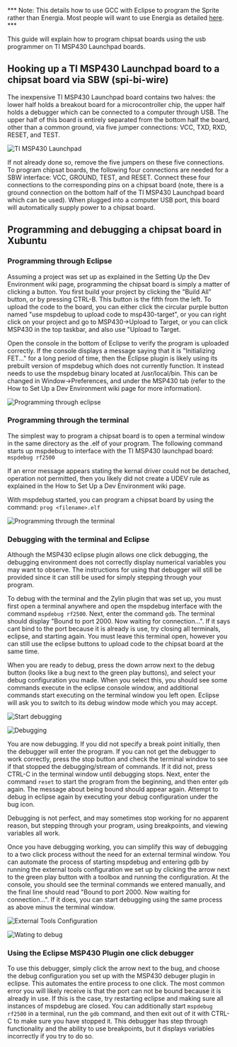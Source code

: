 *** Note: This details how to use GCC with Eclipse to program the Sprite rather than Energia. Most people will want to use Energia as detailed [here](https://github.com/zacinaction/kicksat/wiki/Getting-started-with-the-Sprite-Development-Kit). ***

This guide will explain how to program chipsat boards using the usb programmer on TI MSP430 Launchpad boards.

## Hooking up a TI MSP430 Launchpad board to a chipsat board via SBW (spi-bi-wire)
The inexpensive TI MSP430 Launchpad board contains two halves: the lower half holds a breakout board for a microcontroller chip, the upper half holds a debugger which can be connected to a computer through USB. The upper half of this board is entirely separated from the bottom half the board, other than a common ground, via five jumper connections: VCC, TXD, RXD, RESET, and TEST. 

![TI MSP430 Launchpad](http://i.imgur.com/OuiAB.png)

If not already done so, remove the five jumpers on these five connections. To program chipsat boards, the following four connections are needed for a SBW interface: VCC, GROUND, TEST, and RESET. Connect these four connections to the corresponding pins on a chipsat board (note, there is a ground connection on the bottom half of the TI MSP430 Launchpad board which can be used). When plugged into a computer USB port, this board will automatically supply power to a chipsat board.

## Programming and debugging a chipsat board in Xubuntu
### Programming through Eclipse
Assuming a project was set up as explained in the Setting Up the Dev Environment wiki page, programming the chipsat board is simply a matter of clicking a button. You first build your project by clicking the "Build All" button, or by pressing CTRL-B. This button is the fifth from the left. To upload the code to the board, you can either click the circular purple button named "use mspdebug to upload code to msp430-target", or you can right click on your project and go to MSP430->Upload to Target, or you can click MSP430 in the top taskbar, and also use "Upload to Target.

Open the console in the bottom of Eclipse to verify the program is uploaded correctly. If the console displays a message saying that it is "Initializing FET..." for a long period of time, then the Eclipse plugin is likely using its prebuilt version of mspdebug which does not currently function. It instead needs to use the mspdebug binary located at /usr/local/bin. This can be changed in Window->Preferences, and under the MSP430 tab (refer to the How to Set Up a Dev Environment wiki page for more information).

![Programming through eclipse](http://i.imgur.com/bNC5o.png)

### Programming through the terminal
The simplest way to program a chipsat board is to open a terminal window in the same directory as the .elf of your program. The following command starts up mspdebug to interface with the TI MSP430 launchpad board: `mspdebug rf2500`

If an error message appears stating the kernal driver could not be detached, operation not permitted, then you likely did not create a UDEV rule as explained in the How to Set Up a Dev Environment wiki page.

With mspdebug started, you can program a chipsat board by using the command: `prog <filename>.elf`

![Programming through the terminal](http://i.imgur.com/TwnG8.png)

### Debugging with the terminal and Eclipse
Although the MSP430 eclipse plugin allows one click debugging, the debugging environment does not correctly display numerical variables you may want to observe. The instructions for using that debugger will still be provided since it can  still be used for simply stepping through your program.

To debug with the terminal and the Zylin plugin that was set up, you must first open a terminal anywhere and open the mspdebug interface with the command `mspdebug rf2500`. Next, enter the command `gdb`. The terminal should display "Bound to port 2000. Now waiting for connection...". If it says cant bind to the port because it is already is use, try closing all terminals, eclipse, and starting again. You must leave this terminal open, however you can still use the eclipse buttons to upload code to the chipsat board at the same time.

When you are ready to debug, press the down arrow next to the debug button (looks like a bug next to the green play buttons), and select your debug configuration you made. When you select this, you should see some commands execute in the eclipse console window, and additional commands start executing on the terminal window you left open. Eclipse will ask you to switch to its debug window mode which you may accept.

![Start debugging](http://i.imgur.com/7MSWd.png)

![Debugging](http://i.imgur.com/mUtmU.png)

You are now debugging. If you did not specify a break point initially, then the debugger will enter the program. If you can not get the debugger to work correctly, press the stop button and check the terminal window to see if that stopped the debugging/stream of commands. If it did not, press CTRL-C in the terminal window until debugging stops. Next, enter the command `reset` to start the program from the beginning, and then enter `gdb` again. The message about being bound should appear again. Attempt to debug in eclipse again by executing your debug configuration under the bug icon.

Debugging is not perfect, and may sometimes stop working for no apparent reason, but stepping through your program, using breakpoints, and viewing variables all work.

Once you have debugging working, you can simplify this way of debugging to a two click process without the need for an external terminal window. You can automate the process of starting mspdebug and entering gdb by running the external tools configuration we set up by clicking the arrow next to the green play button with a toolbox and running the configuration. At the console, you should see the terminal commands we entered manually, and the final line should read "Bound to port 2000. Now waiting for connection...". If it does, you can start debugging using the same process as above minus the terminal window.

![External Tools Configuration](http://i.imgur.com/ZguPW.png)

![Wating to debug](http://i.imgur.com/XappT.png)

### Using the Eclipse MSP430 Plugin one click debugger
To use this debugger, simply click the arrow next to the bug, and choose the debug configuration you set up with the MSP430 debuger plugin in eclipse. This automates the entire process to one click. The most common error you will likely receive is that the port can not be bound because it is already in use. If this is the case, try restarting eclipse and making sure all instances of mspdebug are closed. You can additionally start `mspdebug rf2500` in a terminal, run the `gdb` command, and then exit out of it with CTRL-C to make sure you have stopped it. This debugger has step through functionality and the ability to use breakpoints, but it displays variables incorrectly if you try to do so.